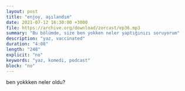```yaml
---
layout: post
title: "enjoy, aşılandım"
date: 2021-07-12 16:30:00 +3000
file: https://archive.org/download/zorcast/ep36.mp3
summary: "Bu bölümde, size ben yokken neler yaptığınızı soruyorum"
description: "yaz, vaccinated"
duration: "4:08" 
length: "248"
explicit: "no" 
keywords: "yaz, komedi, podcast"
block: "no" 
---
```




ben yokkken neler oldu?